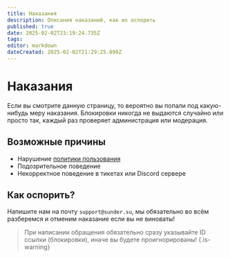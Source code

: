 ```yaml
---
title: Наказания
description: Описания наказаний, как их оспорить
published: true
date: 2025-02-02T23:19:24.735Z
tags: 
editor: markdown
dateCreated: 2025-02-02T21:29:25.899Z
---
```


# Наказания

Если вы смотрите данную страницу, то вероятно вы попали под какую-нибудь меру наказания. 
Блокировки никогда не выдаются случайно или просто так, каждый раз проверяет администрация или модерация.

## Возможные причины

* Нарушение [политики пользования](https://sunder.su/p/tos)
* Подозрительное поведение
* Некорректное поведение в тикетах или Discord сервере

## Как оспорить?

Напишите нам на почту `support@sunder.su`, мы обязательно во всём разберемся и отменим наказание если вы не виноваты!

> При написании обращения обязательно сразу указывайте ID ссылки (блокировки), иначе вы будете проигнорированы!
{.is-warning}

